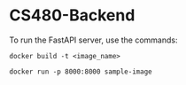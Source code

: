 # CS480-Backend
To run the FastAPI server, use the commands:

```docker build -t <image_name>```

```docker run -p 8000:8000 sample-image```
